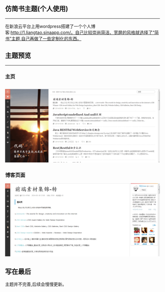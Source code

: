 ## 仿简书主题(个人使用)

------

在新浪云平台上用wordpress搭建了一个个人博客:http://1.liangtao.sinaapp.com/。自己比较崇尚简洁、宽屏的风格就选择了“简书”主题,自己再做了一些定制化的东西。

## 主题预览
------
### 主页
![index.png](/Jianux/images/index.png "")
------
### 博客页面
![index.png](/Jianux/images/blog.png "")

## 写在最后
主题并不完善,后续会慢慢更新。
